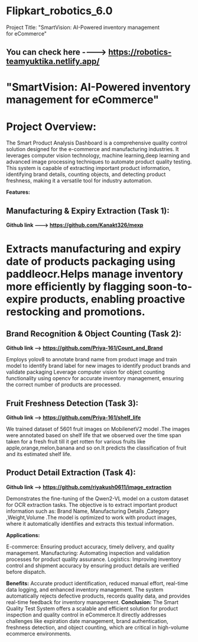 # Flipkart_robotics_6.0 
Project Title: "SmartVision: AI-Powered inventory management for eCommerce"
## You can check here ----> https://robotics-teamyuktika.netlify.app/
# "SmartVision: AI-Powered inventory management for eCommerce"
# Project Overview:
The Smart Product Analysis Dashboard is a comprehensive quality control solution designed for the e-commerce and manufacturing industries. It leverages computer vision technology, machine learning,deep learning and advanced image processing techniques to automate product quality testing. This system is capable of extracting important product information, identifying brand details, counting objects, and detecting product freshness, making it a versatile tool for industry automation.

**Features:**
## Manufacturing & Expiry Extraction (Task 1):
**Github link ---> https://github.com/Kanakt326/mexp**

# Extracts manufacturing and expiry date of products packaging using paddleocr.Helps  manage inventory more efficiently by flagging soon-to-expire products, enabling proactive restocking and promotions.

## Brand Recognition & Object Counting (Task 2):
**Github link --> https://github.com/Priya-161/Count_and_Brand**

Employs yolov8 to annotate brand name from product image and train model to identify brand label for new images  to identify product brands and validate packaging 
Leverage computer vision for  object counting functionality using opencv for accurate inventory management, ensuring the correct number of products are processed.
## Fruit Freshness Detection (Task 3):
**Github link --> https://github.com/Priya-161/shelf_life**

We trained dataset of 5601 fruit images on MobilenetV2 model .The images were annotated based on shelf life that we observed over the time span taken for a fresh fruit till it get rotten for various fruits like apple,orange,melon,banana and so on.It predicts the classification of fruit and its estimated shelf life.
## Product Detail Extraction (Task 4):
**Github link -->  https://github.com/riyakush0611/image_extraction**

Demonstrates the fine-tuning of the Qwen2-VL model on a custom dataset for OCR extraction tasks. The objective is to extract important product information such as:
Brand Name,  Manufacturing Details ,Category ,Weight,Volume .The model is optimized to work with product images, where it automatically identifies and extracts this textual information.


**Applications:**

E-commerce: Ensuring product accuracy, timely delivery, and quality management.
Manufacturing: Automating inspection and validation processes for product quality assurance.
Logistics: Improving inventory control and shipment accuracy by ensuring product details are verified before dispatch.


**Benefits:** Accurate product identification, reduced manual effort, real-time data logging, and enhanced inventory management.
The system automatically rejects defective products, records quality data, and provides real-time feedback for inventory management.
**Conclusion:**
The Smart Quality Test System offers a scalable and efficient solution for product inspection and quality control in eCommerce.It directly addresses challenges like expiration date management, brand authentication, freshness detection, and object counting, which are critical in high-volume ecommerce environments.
